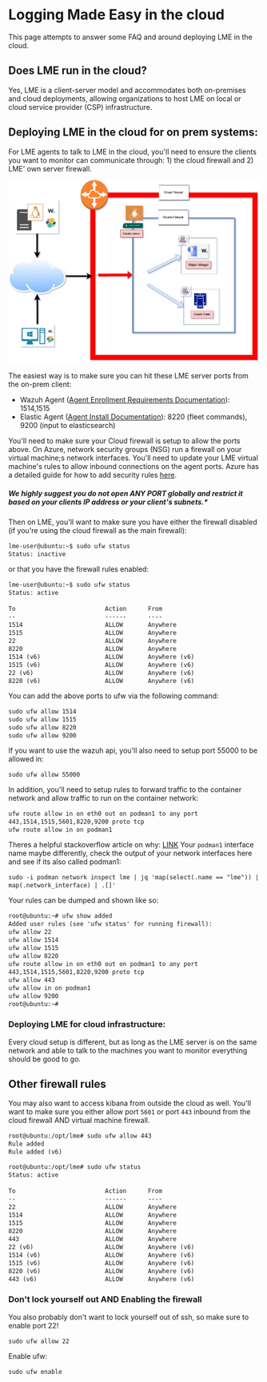 # Logging Made Easy in the cloud 

This page attempts to answer some FAQ and around deploying LME in the cloud. 

## Does LME run in the cloud? 
Yes, LME is a client-server model and accommodates both on-premises and cloud deployments, allowing organizations to host LME on local or cloud service provider (CSP) infrastructure.



## Deploying LME in the cloud for on prem systems:
For LME agents to talk to LME in the cloud, you'll need to ensure the clients you want to monitor can communicate through: 1) the cloud firewall and 2) LME' own server firewall.

![cloud firewall](/docs/imgs/lme-cloud.jpg)

The easiest way is to make sure you can hit these LME server ports from the on-prem client: 
  - Wazuh Agent ([Agent Enrollment Requirements Documentation](https://documentation.wazuh.com/current/user-manual/agent/agent-enrollment/requirements.html)): 1514,1515 
  - Elastic Agent ([Agent Install Documentation](https://www.elastic.co/guide/en/elastic-stack/current/installing-stack-demo-self.html#install-stack-self-elastic-agent)): 8220 (fleet commands), 9200 (input to elasticsearch)

You'll need to make sure your Cloud firewall is setup to allow the ports above. On Azure, network security groups (NSG) run a firewall on your virtual machine;s network interfaces.  You'll need to update your LME virtual machine's rules to allow inbound connections on the agent ports. Azure has a detailed guide for how to add security rules [here](https://learn.microsoft.com/en-us/azure/virtual-network/manage-network-security-group?tabs=network-security-group-portal#create-a-security-rule). 

##### ***We highly suggest you do not open ANY PORT globally and restrict it based on your clients IP address or your client's subnets.****

Then on LME, you'll want to make sure you have either the firewall disabled (if you're using the cloud firewall as the main firewall):
```
lme-user@ubuntu:~$ sudo ufw status
Status: inactive
```
or that you have the firewall rules enabled:
```
lme-user@ubuntu:~$ sudo ufw status
Status: active

To                         Action      From
--                         ------      ----
1514                       ALLOW       Anywhere
1515                       ALLOW       Anywhere
22                         ALLOW       Anywhere
8220                       ALLOW       Anywhere
1514 (v6)                  ALLOW       Anywhere (v6)
1515 (v6)                  ALLOW       Anywhere (v6)
22 (v6)                    ALLOW       Anywhere (v6)
8220 (v6)                  ALLOW       Anywhere (v6)
```

You can add the above ports to ufw via the following command: 
```
sudo ufw allow 1514
sudo ufw allow 1515
sudo ufw allow 8220
sudo ufw allow 9200
```
If you want to use the wazuh api, you'll also need to setup port 55000 to be allowed in:
```
sudo ufw allow 55000
```

In addition, you'll need to setup rules to forward traffic to the container network and allow traffic to run on the container network:
```
ufw route allow in on eth0 out on podman1 to any port 443,1514,1515,5601,8220,9200 proto tcp
ufw route allow in on podman1
```
Theres a helpful stackoverflow article on why: [LINK](https://stackoverflow.com/questions/70870689/configure-ufw-for-podman-on-port-443)
Your `podman1` interface name maybe differently, check the output of your network interfaces here and see if its also called podman1: 
```
sudo -i podman network inspect lme | jq 'map(select(.name == "lme")) | map(.network_interface) | .[]'
```

Your rules can be dumped and shown like so: 
```
root@ubuntu:~# ufw show added
Added user rules (see 'ufw status' for running firewall):
ufw allow 22
ufw allow 1514
ufw allow 1515
ufw allow 8220
ufw route allow in on eth0 out on podman1 to any port 443,1514,1515,5601,8220,9200 proto tcp
ufw allow 443
ufw allow in on podman1
ufw allow 9200
root@ubuntu:~#
```

### Deploying LME for cloud infrastructure: 

Every cloud setup is different, but as long as the LME server is on the same network and able to talk to the machines you want to monitor everything should be good to go.

## Other firewall rules
You may also want to access kibana from outside the cloud as well. You'll want to make sure you either allow port `5601` or port `443` inbound from the cloud firewall AND virtual machine firewall. 

```
root@ubuntu:/opt/lme# sudo ufw allow 443
Rule added
Rule added (v6)
```

```
root@ubuntu:/opt/lme# sudo ufw status
Status: active

To                         Action      From
--                         ------      ----
22                         ALLOW       Anywhere
1514                       ALLOW       Anywhere
1515                       ALLOW       Anywhere
8220                       ALLOW       Anywhere
443                        ALLOW       Anywhere
22 (v6)                    ALLOW       Anywhere (v6)
1514 (v6)                  ALLOW       Anywhere (v6)
1515 (v6)                  ALLOW       Anywhere (v6)
8220 (v6)                  ALLOW       Anywhere (v6)
443 (v6)                   ALLOW       Anywhere (v6)
```

### Don't lock yourself out AND Enabling the firewall
 
You also probably don't want to lock yourself out of ssh, so make sure to enable port 22!
```
sudo ufw allow 22
```

Enable ufw:
```
sudo ufw enable
```


